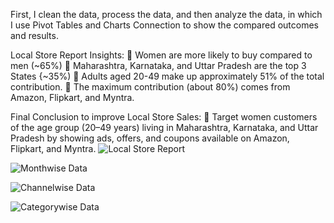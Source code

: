 
First, I clean the data, process the data, and then analyze the data, in which I use Pivot Tables and Charts Connection to show the compared outcomes and results. 

Local Store Report Insights:
📌 Women are more likely to buy compared to men (~65%)
📌 Maharashtra, Karnataka, and Uttar Pradesh are the top 3 States {~35%)
📌 Adults aged 20-49 make up approximately 51% of the total contribution.
📌 The maximum contribution (about 80%) comes from Amazon, Flipkart, and Myntra.

Final Conclusion to improve Local Store Sales:
🎯 Target women customers of the age group (20–49 years) living in Maharashtra, Karnataka, and Uttar Pradesh by showing ads, offers, and coupons available on Amazon, Flipkart, and Myntra.
![Local Store Report](https://github.com/user-attachments/assets/1d2d83ac-c936-411c-b626-d09b75d84dc4)

![Monthwise Data](https://github.com/user-attachments/assets/42a816df-29cd-4450-8e63-ba57f5869635)

![Channelwise Data](https://github.com/user-attachments/assets/7df977dd-49b1-4937-ab0a-cdd0174ff0f6)

![Categorywise Data](https://github.com/user-attachments/assets/81d256cf-b664-4111-aa6c-65d1eebf34e3)
